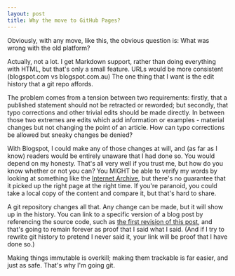 ```yaml
---
layout: post
title: Why the move to GitHub Pages?
---
```


Obviously, with any move, like this, the obvious question is: What was wrong with the old platform?

Actually, not a lot. I get Markdown support, rather than doing everything with HTML, but that's only a small feature. URLs would be more consistent (blogspot.com vs blogspot.com.au) The one thing that I want is the edit history that a git repo affords.

The problem comes from a tension between two requirements: firstly, that a published statement should not be retracted or reworded; but secondly, that typo corrections and other trivial edits should be made directly. In between those two extremes are edits which add information or examples - material changes but not changing the point of an article. How can typo corrections be allowed but sneaky changes be denied?

With Blogspot, I could make any of those changes at will, and (as far as I know) readers would be entirely unaware that I had done so. You would depend on my honesty. That's all very well if you trust me, but how do you know whether or not you can? You MIGHT be able to verify my words by looking at something like the [Internet Archive](https://archive.org/), but there's no guarantee that it picked up the right page at the right time. If you're paranoid, you could take a local copy of the content and compare it, but that's hard to share.

A git repository changes all that. Any change can be made, but it will show up in the history. You can link to a specific version of a blog post by referencing the source code, such as [the first revision of this post](https://TODO.example/1234567), and that's going to remain forever as proof that I said what I said. (And if I try to rewrite git history to pretend I never said it, your link will be proof that I have done so.)

Making things immutable is overkill; making them trackable is far easier, and just as safe. That's why I'm going git.
